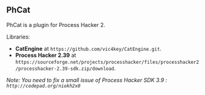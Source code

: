 ## PhCat

PhCat is a plugin for Process Hacker 2.

Libraries:
* **CatEngine** at `https://github.com/vic4key/CatEngine.git`.
* **Process Hacker 2.39** at `https://sourceforge.net/projects/processhacker/files/processhacker2/processhacker-2.39-sdk.zip/download`.

*Note: You need to fix a small issue of Process Hacker SDK 3.9  : `http://codepad.org/niokh2x0`*